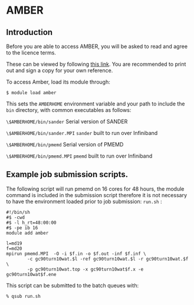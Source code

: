 # AMBER 

## Introduction

Before you are able to access AMBER, you will be asked to read and agree
to the licence terms.

These can be viewed by following [this
link](http://ambermd.org/amber14.license.html). You are recommended to
print out and sign a copy for your own reference.

To access Amber, load its module through:

    $ module load amber 

This sets the `AMBERHOME`
environment variable and your path to include the `bin` directory, with common executables as
follows:

 `\$AMBERHOME/bin/sander`       Serial version of SANDER

 `\$AMBERHOME/bin/sander.MPI`   `sander` built to run over Infiniband

 `\$AMBERHOME/bin/pmemd`        Serial version of PMEMD

 `\$AMBERHOME/bin/pmemd.MPI`    `pmemd` built to run over Infiniband
 
## Example job submission scripts.

The following script will run pmemd on 16 cores for 48 hours, the module
command is included in the submission script therefore it is not
necessary to have the environment loaded prior to job submission:
`run.sh` :

    #!/bin/sh
    #$ -cwd
    #$ -l h_rt=48:00:00
    #$ -pe ib 16
    module add amber

    l=md19
    f=md20
    mpirun pmemd.MPI  -O -i $f.in -o $f.out -inf $f.inf \
            -c gc90turn10wat.$l -ref gc90turn10wat.$l -r gc90turn10wat.$f \
            -p gc90turn10wat.top -x gc90turn10wat$f.x -e gc90turn10wat$f.ene

This script can be submitted to the batch queues with:

    % qsub run.sh

